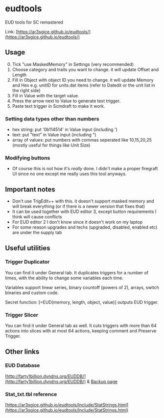 # eudtools
EUD tools for SC remastered

Link: [https://ar3sgice.github.io/eudtools/](https://ar3sgice.github.io/eudtools/)

## Usage

0. Tick "use MaskedMemory" in Settings (very recommended)
1. Choose category and traits you want to change. it will update Offset and Length
2. Fill in Object with object ID you need to change. it will update Memory and Hex
   e.g. unitID for units.dat items (refer to Datedit or the unit list in the right side)
3. Fill in Value with the target value.
4. Press the arrow next to Value to generate text trigger.
5. Paste text trigger in Scmdraft to make it work.

### Setting data types other than numbers

- hex string: put '0b114514' in Value input (including ')
- text: put "text" in Value input (including ")
- array of values: put numbers with commas seperated like 10,15,20,25 (mostly useful for things like Unit Size)

### Modifying buttons

- Of course this is not how it's *really* done. I didn't make a proper firegraft UI since no one except me really uses this tool anyways.

## Important notes

- Don't use TrigEdit++ with this. it doesn't support masked memory and will break everything (or if there is a newer version that fixes that)
- It can be used together with EUD editor 3, except button requirements I think will cause conflicts
- For EUD editor 2 I don't know since it doesn't work on my laptop
- For some reason upgrades and techs (upgraded, disabled, enabled etc) are under the supply tab

## Useful utilities

### Trigger Duplicator

You can find it under General tab. It duplicates triggers for a number of times, with the ability to change some variables each time.

Variables support linear series, binary countoff (powers of 2), arrays, switch binaries and custom code.

Secret function: \[=EUD(memory, length, object, value)\] outputs EUD trigger.

### Trigger Slicer

You can find it under General tab as well. It cuts triggers with more than 64 actions into slices with at most 64 actions, keeping comment and Preserve Trigger.

## Other links

### EUD Database

[http://farty1billion.dyndns.org/EUDDB/](http://farty1billion.dyndns.org/EUDDB/) & [Backup page](https://ar3sgice.github.io/eudtools/Include/EUDDB.html)

### Stat_txt.tbl reference

[https://ar3sgice.github.io/eudtools/Include/StatStrings.html](https://ar3sgice.github.io/eudtools/Include/StatStrings.html)
